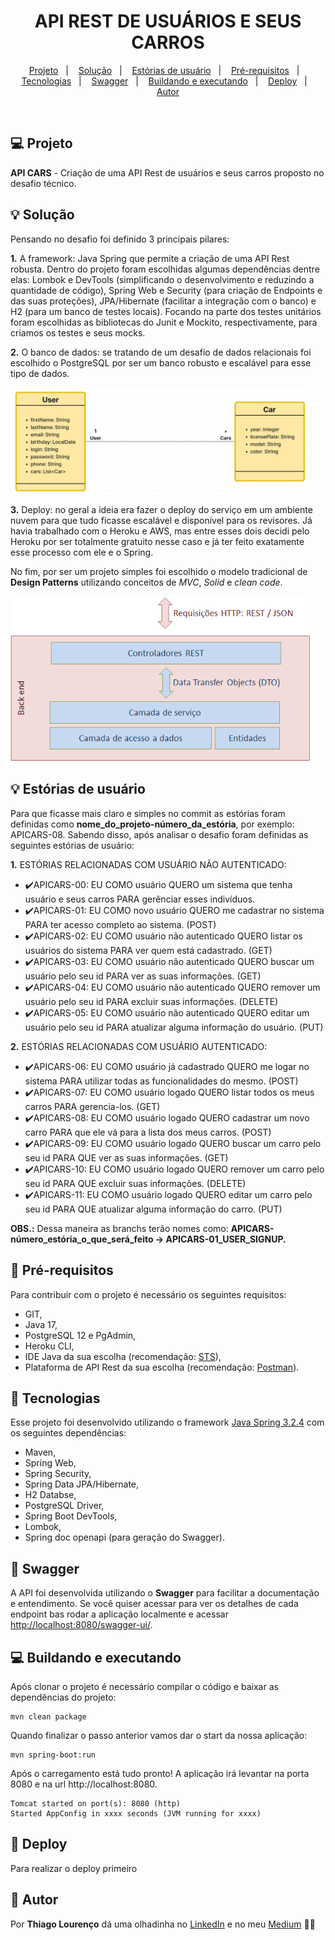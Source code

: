 <h1 align="center">
    API REST DE USUÁRIOS E SEUS CARROS
</h1>

<p align="center">
  <a href="#-projeto">Projeto</a>&nbsp;&nbsp;&nbsp;|&nbsp;&nbsp;&nbsp;
  <a href="#-solução">Solução</a>&nbsp;&nbsp;&nbsp;|&nbsp;&nbsp;&nbsp;
  <a href="#-estórias-de-usuário">Estórias de usuário</a>&nbsp;&nbsp;&nbsp;|&nbsp;&nbsp;&nbsp;
  <a href="#-pré-requisitos">Pré-requisitos</a>&nbsp;&nbsp;&nbsp;|&nbsp;&nbsp;&nbsp;
  <a href="#-tecnologias">Tecnologias</a>&nbsp;&nbsp;&nbsp;|&nbsp;&nbsp;&nbsp;
  <a href="#-Swagger">Swagger</a>&nbsp;&nbsp;&nbsp;|&nbsp;&nbsp;&nbsp;
  <a href="#-buildando-e-executando">Buildando e executando</a>&nbsp;&nbsp;&nbsp;|&nbsp;&nbsp;&nbsp;
  <a href="#-deploy">Deploy</a>&nbsp;&nbsp;&nbsp;|&nbsp;&nbsp;&nbsp;
  <a href="#-autor">Autor</a>
</p>

<br>

## 💻 Projeto

**API CARS** - Criação de uma API Rest de usuários e seus carros proposto no desafio técnico.

## 💡 Solução

Pensando no desafio foi definido 3 principais pilares:

**1.** A framework: Java Spring que permite a criação de uma API Rest robusta. Dentro do projeto foram escolhidas algumas dependências dentre elas: Lombok e DevTools (simplificando o desenvolvimento e reduzindo a quantidade de código), Spring Web e Security (para criação de Endpoints e das suas proteções), JPA/Hibernate (facilitar a integração com o banco) e H2 (para um banco de testes locais). Focando na parte dos testes unitários foram escolhidas as bibliotecas do Junit e Mockito, respectivamente, para criamos os testes e seus mocks.

**2.** O banco de dados: se tratando de um desafio de dados relacionais foi escolhido o PostgreSQL por ser um banco robusto e escalável para esse tipo de dados.

<div style="display:flex;align-items:center;">
    <img src="/src/main/resources/static/img/relational_modeling.png" title="Relational Modeling" alt="Relational Modeling" width="480px" />
</div>

**3.** Deploy: no geral a ideia era fazer o deploy do serviço em um ambiente nuvem para que tudo ficasse escalável e disponível para os revisores. Já havia trabalhado com o Heroku e AWS, mas entre esses dois decidi pelo Heroku por ser totalmente gratuito nesse caso e já ter feito exatamente esse processo com ele e o Spring.

No fim, por ser um projeto simples foi escolhido o modelo tradicional de **Design Patterns** utilizando conceitos de _MVC_, _Solid_ e _clean code_.

<div style="display:flex;align-items:center;">
    <img src="/src/main/resources/static/img/architecture.png" title="Architecture" alt="architecture" width="480px" />
</div>

## 💡 Estórias de usuário

Para que ficasse mais claro e simples no commit as estórias foram definidas como **nome_do_projeto-número_da_estória**, por exemplo: APICARS-08. Sabendo disso, após analisar o desafio foram definidas as seguintes estórias de usuário:

**1.** ESTÓRIAS RELACIONADAS COM USUÁRIO NÃO AUTENTICADO:

- ✔️APICARS-00: EU COMO usuário QUERO um sistema que tenha usuário e seus carros PARA gerênciar esses indivíduos.
- ✔️APICARS-01: EU COMO novo usuário QUERO me cadastrar no sistema PARA ter acesso completo ao sistema. (POST)
- ✔️APICARS-02: EU COMO usuário não autenticado QUERO listar os usuários do sistema PARA ver quem está cadastrado. (GET)
- ✔️APICARS-03: EU COMO usuário não autenticado QUERO buscar um usuário pelo seu id PARA ver as suas informações. (GET)
- ✔️APICARS-04: EU COMO usuário não autenticado QUERO remover um usuário pelo seu id PARA excluir suas informações. (DELETE)
- ✔️APICARS-05: EU COMO usuário não autenticado QUERO editar um usuário pelo seu id PARA atualizar alguma informação do usuário. (PUT)

**2.** ESTÓRIAS RELACIONADAS COM USUÁRIO AUTENTICADO:

- ✔️APICARS-06: EU COMO usuário já cadastrado QUERO me logar no sistema PARA utilizar todas as funcionalidades do mesmo. (POST)
- ✔️APICARS-07: EU COMO usuário logado QUERO listar todos os meus carros PARA gerencia-los. (GET)
- ✔️APICARS-08: EU COMO usuário logado QUERO cadastrar um novo carro PARA que ele vá para a lista dos meus carros. (POST)
- ✔️APICARS-09: EU COMO usuário logado QUERO buscar um carro pelo seu id PARA QUE ver as suas informações. (GET)
- ✔️APICARS-10: EU COMO usuário logado QUERO remover um carro pelo seu id PARA QUE excluir suas informações. (DELETE)
- ✔️APICARS-11: EU COMO usuário logado QUERO editar um carro pelo seu id PARA QUE atualizar alguma informação do carro. (PUT)

**OBS.:** Dessa maneira as branchs terão nomes como: **APICARS-número_estória_o_que_será_feito -> APICARS-01_USER_SIGNUP.**

## 📝 Pré-requisitos

Para contribuir com o projeto é necessário os seguintes requisitos:

- GIT,
- Java 17,
- PostgreSQL 12 e PgAdmin,
- Heroku CLI,
- IDE Java da sua escolha (recomendação: [STS](https://spring.io/tools)),
- Plataforma de API Rest da sua escolha (recomendação: [Postman](https://www.postman.com/downloads/)).

## 🚀 Tecnologias

Esse projeto foi desenvolvido utilizando o framework [Java Spring 3.2.4](https://spring.io/) com os seguintes dependências:

- Maven,
- Spring Web,
- Spring Security,
- Spring Data JPA/Hibernate,
- H2 Databse,
- PostgreSQL Driver,
- Spring Boot DevTools,
- Lombok,
- Spring doc openapi (para geração do Swagger).

## 📨 Swagger

A API foi desenvolvida utilizando o **Swagger** para facilitar a documentação e entendimento. Se você quiser acessar para ver os detalhes de cada endpoint bas rodar a aplicação localmente e acessar [http://localhost:8080/swagger-ui/](http://localhost:8080/swagger-ui.html).

## 💻 Buildando e executando

Após clonar o projeto é necessário compilar o código e baixar as dependências do projeto:
```
mvn clean package
```
Quando finalizar o passo anterior vamos dar o start da nossa aplicação:
```
mvn spring-boot:run
```
Após o carregamento está tudo pronto! A aplicação irá levantar na porta 8080 e na url http://localhost:8080.
```
Tomcat started on port(s): 8080 (http)
Started AppConfig in xxxx seconds (JVM running for xxxx)
```

## 🧗 Deploy

Para realizar o deploy primeiro

## 📝 Autor

Por **Thiago Lourenço** dá uma olhadinha no [LinkedIn](https://www.linkedin.com/in/thiiagolourenco) e no meu [Medium](https://thiiagolourenco.medium.com/) ✌🏽 

